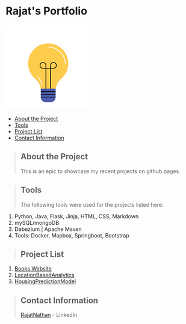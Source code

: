 # Rajat's Portfolio
![](hello.gif)

* [About the Project](#about_the_project)
* [Tools](#tools)
* [Project List](#project_pages)
* [Contact Information](#contact)


<a class="anchor" id="about_the_project"></a>
> ## About the Project
> This is an epic to showcase my recent projects on github pages.

<a class="anchor" id="tools"></a>
> ## Tools
> The following tools were used for the projects listed here:
1. Python, Java, Flask, Jinja, HTML, CSS, Markdown
2. mySQL/mongoDB
3. Debezium | Apache Maven
4. Tools: Docker, Mapbox, Springboot, Bootstrap

<a class="anchor" id="project_pages"></a>
>## Project List
1. [Books Website](https://github.com/RazNat/BooksWebsite/)
2. [LocationBasedAnalytics](https://github.com/RazNat/LocationBasedAnalytics/)
3. [HousingPredictionModel](https://github.com/RazNat/PredictionModelHousing_LinearRegression)

<a class="anchor" id="contact"></a>
>## Contact Information
> [RajatNathan](www.linkedin.com/in/rajatnathan) - LinkedIn
